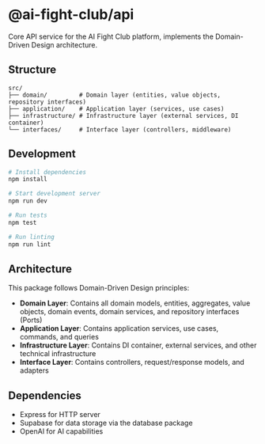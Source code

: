 # @ai-fight-club/api

Core API service for the AI Fight Club platform, implements the Domain-Driven Design architecture.

## Structure

```
src/
├── domain/         # Domain layer (entities, value objects, repository interfaces)
├── application/    # Application layer (services, use cases)
├── infrastructure/ # Infrastructure layer (external services, DI container)
└── interfaces/     # Interface layer (controllers, middleware)
```

## Development

```bash
# Install dependencies
npm install

# Start development server
npm run dev

# Run tests
npm test

# Run linting
npm run lint
```

## Architecture

This package follows Domain-Driven Design principles:

- **Domain Layer**: Contains all domain models, entities, aggregates, value objects, domain events, domain services, and repository interfaces (Ports)
- **Application Layer**: Contains application services, use cases, commands, and queries
- **Infrastructure Layer**: Contains DI container, external services, and other technical infrastructure
- **Interface Layer**: Contains controllers, request/response models, and adapters

## Dependencies

- Express for HTTP server
- Supabase for data storage via the database package
- OpenAI for AI capabilities 
